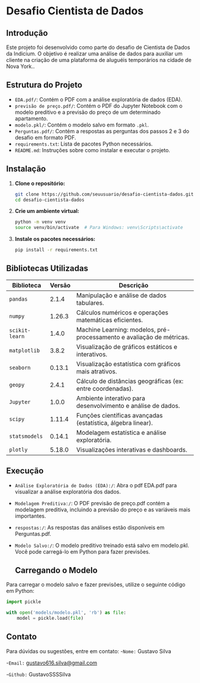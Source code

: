 # Desafio Cientista de Dados 

## Introdução

Este projeto foi desenvolvido como parte do desafio de Cientista de Dados da Indicium. O objetivo é realizar uma análise de dados para auxiliar um cliente na criação de uma plataforma de aluguéis temporários na cidade de Nova York..

## Estrutura do Projeto

- `EDA.pdf/`: Contém o PDF com a análise exploratória de dados (EDA).
- `previsão de preço.pdf/`: Contém o PDF do Jupyter Notebook com o modelo preditivo e a previsão do preço de um determinado apartamento.
- `modelo.pkl/`: Contém o modelo salvo em formato `.pkl`.
- `Perguntas.pdf/`: Contém a respostas as perguntas dos passos 2 e 3 do desafio em formato PDF.
- `requirements.txt`: Lista de pacotes Python necessários.
- `README.md`: Instruções sobre como instalar e executar o projeto.

## Instalação

1. **Clone o repositório:**

   ```bash
   git clone https://github.com/seuusuario/desafio-cientista-dados.git
   cd desafio-cientista-dados

2. **Crie um ambiente virtual:**

   ```bash
   python -m venv venv
   source venv/bin/activate  # Para Windows: venv\Scripts\activate

3. **Instale os pacotes necessários:**

   ```bash
   pip install -r requirements.txt

## Bibliotecas Utilizadas 

| Biblioteca          | Versão   | Descrição                                                                 |
|---------------------|----------|---------------------------------------------------------------------------|
| `pandas`            | 2.1.4    | Manipulação e análise de dados tabulares.                                 |
| `numpy`             | 1.26.3   | Cálculos numéricos e operações matemáticas eficientes.                    |
| `scikit-learn`      | 1.4.0    | Machine Learning: modelos, pré-processamento e avaliação de métricas.     |
| `matplotlib`        | 3.8.2    | Visualização de gráficos estáticos e interativos.                         |
| `seaborn`           | 0.13.1   | Visualização estatística com gráficos mais atrativos.                     |
| `geopy`             | 2.4.1    | Cálculo de distâncias geográficas (ex: entre coordenadas).                |
| `Jupyter`           | 1.0.0    | Ambiente interativo para desenvolvimento e análise de dados.              |
| `scipy`             | 1.11.4   | Funções científicas avançadas (estatística, álgebra linear).              |
| `statsmodels`       | 0.14.1   | Modelagem estatística e análise exploratória.                             |
| `plotly`            | 5.18.0   | Visualizações interativas e dashboards.                                   |

## Execução
- `Análise Exploratória de Dados (EDA):/`: Abra o pdf EDA.pdf para visualizar a análise exploratória dos dados.
- `Modelagem Preditiva:/`: O PDF previsão de preço.pdf contém a modelagem preditiva, incluindo a previsão do preço e as variáveis mais importantes.
- `respostas:/`: As respostas das análises estão disponíveis em Perguntas.pdf.
- `Modelo Salvo:/`: O modelo preditivo treinado está salvo em modelo.pkl. Você pode carregá-lo em Python para fazer previsões.
  
  ## Carregando o Modelo

Para carregar o modelo salvo e fazer previsões, utilize o seguinte código em Python:

```python
import pickle

with open('models/modelo.pkl', 'rb') as file:
    model = pickle.load(file)
````

## Contato
Para dúvidas ou sugestões, entre em contato:
-`Nome:`   Gustavo Silva

-`Email:`  gustavo616.silva@gmail.com

-`Github:` GustavoSSSSilva
